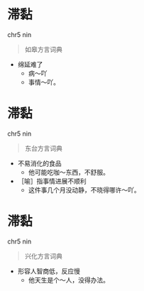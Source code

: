 # 滞黏
chr5 nin
> 如皋方言词典
- 绵延难了
  - 病～吖
  - 事情～吖。

# 滞黏
chr5 nin
> 东台方言词典
- 不易消化的食品
  - 他可能吃咖～东西，不舒服。
- ［喻］指事情进展不顺利
  - 这件事几个月没动静，不晓得哪许～吖。

# 滞黏
chr5 nin
> 兴化方言词典
- 形容人智商低，反应慢
  - 他天生是个～人，没得办法。
